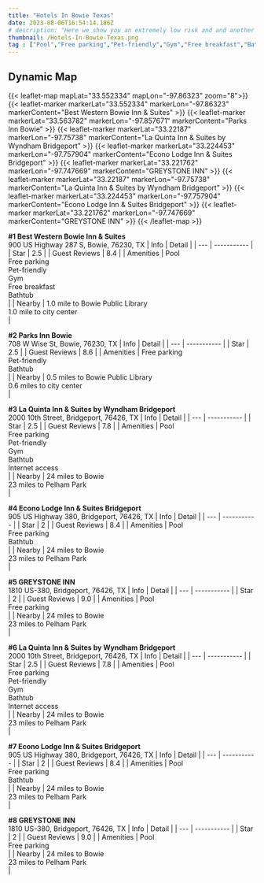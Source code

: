 ```yaml
---
title: "Hotels In Bowie Texas"
date: 2023-08-06T16:54:14.186Z
# description: "Here we show you an extremely low risk and and another medium risk approach to earn passive income "
thumbnail: /Hotels-In-Bowie-Texas.png
tag : ["Pool","Free parking","Pet-friendly","Gym","Free breakfast","Bathtub","Internet access"]
---
```


## Dynamic Map
{{< leaflet-map  mapLat="33.552334" mapLon="-97.86323" zoom="8">}}
    {{< leaflet-marker markerLat="33.552334" markerLon="-97.86323" markerContent="Best Western Bowie Inn & Suites" >}}
    {{< leaflet-marker markerLat="33.563782" markerLon="-97.857671" markerContent="Parks Inn Bowie" >}}
    {{< leaflet-marker markerLat="33.22187" markerLon="-97.75738" markerContent="La Quinta Inn & Suites by Wyndham Bridgeport" >}}
    {{< leaflet-marker markerLat="33.224453" markerLon="-97.757904" markerContent="Econo Lodge Inn & Suites Bridgeport" >}}
    {{< leaflet-marker markerLat="33.221762" markerLon="-97.747669" markerContent="GREYSTONE INN" >}}
    {{< leaflet-marker markerLat="33.22187" markerLon="-97.75738" markerContent="La Quinta Inn & Suites by Wyndham Bridgeport" >}}
    {{< leaflet-marker markerLat="33.224453" markerLon="-97.757904" markerContent="Econo Lodge Inn & Suites Bridgeport" >}}
    {{< leaflet-marker markerLat="33.221762" markerLon="-97.747669" markerContent="GREYSTONE INN" >}}
{{< /leaflet-map >}}


**#1 Best Western Bowie Inn & Suites**<br>900 US Highway 287 S, Bowie, 76230, TX
| Info | Detail |
| --- | ----------- |
| Star | 2.5 |
| Guest Reviews | 8.4 |
| Amenities | Pool<br>Free parking<br>Pet-friendly<br>Gym<br>Free breakfast<br>Bathtub<br> |
| Nearby | 1.0 mile to Bowie Public Library<br>1.0 mile to city center<br> |

**#2 Parks Inn Bowie**<br>708 W Wise St, Bowie, 76230, TX
| Info | Detail |
| --- | ----------- |
| Star | 2.5 |
| Guest Reviews | 8.6 |
| Amenities | Free parking<br>Pet-friendly<br>Bathtub<br> |
| Nearby | 0.5 miles to Bowie Public Library<br>0.6 miles to city center<br> |

**#3 La Quinta Inn & Suites by Wyndham Bridgeport**<br>2000 10th Street, Bridgeport, 76426, TX
| Info | Detail |
| --- | ----------- |
| Star | 2.5 |
| Guest Reviews | 7.8 |
| Amenities | Pool<br>Free parking<br>Pet-friendly<br>Gym<br>Bathtub<br>Internet access<br> |
| Nearby | 24 miles to Bowie<br>23 miles to Pelham Park<br> |

**#4 Econo Lodge Inn & Suites Bridgeport**<br>905 US Highway 380, Bridgeport, 76426, TX
| Info | Detail |
| --- | ----------- |
| Star | 2 |
| Guest Reviews | 8.4 |
| Amenities | Pool<br>Free parking<br>Bathtub<br> |
| Nearby | 24 miles to Bowie<br>23 miles to Pelham Park<br> |

**#5 GREYSTONE INN**<br>1810 US-380, Bridgeport, 76426, TX
| Info | Detail |
| --- | ----------- |
| Star | 2 |
| Guest Reviews | 9.0 |
| Amenities | Pool<br>Free parking<br> |
| Nearby | 24 miles to Bowie<br>23 miles to Pelham Park<br> |

**#6 La Quinta Inn & Suites by Wyndham Bridgeport**<br>2000 10th Street, Bridgeport, 76426, TX
| Info | Detail |
| --- | ----------- |
| Star | 2.5 |
| Guest Reviews | 7.8 |
| Amenities | Pool<br>Free parking<br>Pet-friendly<br>Gym<br>Bathtub<br>Internet access<br> |
| Nearby | 24 miles to Bowie<br>23 miles to Pelham Park<br> |

**#7 Econo Lodge Inn & Suites Bridgeport**<br>905 US Highway 380, Bridgeport, 76426, TX
| Info | Detail |
| --- | ----------- |
| Star | 2 |
| Guest Reviews | 8.4 |
| Amenities | Pool<br>Free parking<br>Bathtub<br> |
| Nearby | 24 miles to Bowie<br>23 miles to Pelham Park<br> |

**#8 GREYSTONE INN**<br>1810 US-380, Bridgeport, 76426, TX
| Info | Detail |
| --- | ----------- |
| Star | 2 |
| Guest Reviews | 9.0 |
| Amenities | Pool<br>Free parking<br> |
| Nearby | 24 miles to Bowie<br>23 miles to Pelham Park<br> |

